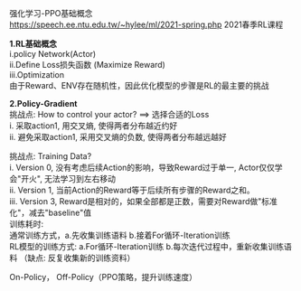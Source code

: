 强化学习-PPO基础概念   
https://speech.ee.ntu.edu.tw/~hylee/ml/2021-spring.php   2021春季RL课程  
  
**1.RL基础概念**    
    i.policy Network(Actor)  
    ii.Define Loss损失函数 (Maximize Reward)  
    iii.Optimization  
        由于Reward、ENV存在随机性，因此优化模型的步骤是RL的最主要的挑战    
  
**2.Policy-Gradient**  
挑战点: How to control your actor?  ==> 选择合适的Loss  
    i. 采取action1, 用交叉熵, 使得两者分布越近约好  
    ii. 避免采取action1, 采用交叉熵的负数, 使得两者分布越远越好  
  
挑战点: Training Data?  
    i. Version 0, 没有考虑后续Action的影响，导致Reward过于单一, Actor仅仅学会"开火", 无法学习到左右移动  
    ii. Version 1, 当前Action的Reward等于后续所有步骤的Reward之和。  
    iii. Version 3, Reward是相对的，如果全部都是正数，需要对Reward做"标准化"，减去"baseline"值  
训练耗时:  
    通常训练方式，a.先收集训练语料  b.接着For循环-Iteration训练  
    RL模型的训练方式:  a.For循环-Iteration训练    b.每次迭代过程中，重新收集训练语料  （缺点: 反复收集新的训练资料）  
  
On-Policy， Off-Policy（PPO策略，提升训练速度）  
  


